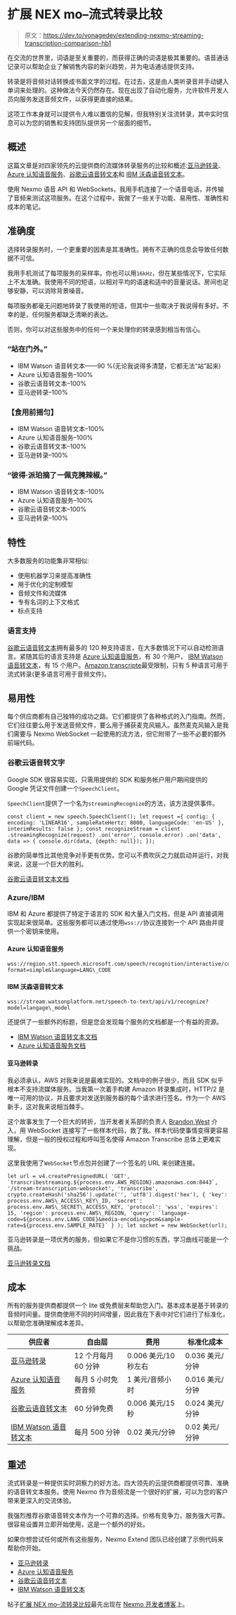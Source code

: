 # 扩展 NEX mo–流式转录比较

> 原文：<https://dev.to/vonagedev/extending-nexmo-streaming-transcription-comparison-hb1>

在交流的世界里，词语是至关重要的，而获得正确的词语是极其重要的。语音通话记录可以帮助企业了解销售内容的新兴趋势，并为电话通话提供支持。

转录是将音频对话转换成书面文字的过程。在过去，这是由人类听录音并手动键入单词来处理的。这种做法今天仍然存在。现在出现了自动化服务，允许软件开发人员向服务发送音频文件，以获得更直接的结果。

这项工作本身就可以提供令人难以置信的见解，但我特别关注流转录，其中实时信息可以为您的销售和支持团队提供另一个层面的细节。

## 概述

这篇文章是对四家领先的云提供商的流媒体转录服务的比较和概述:[亚马逊转录](https://aws.amazon.com/transcribe/)、 [Azure 认知语音服务](https://azure.microsoft.com/en-us/services/cognitive-services/speech-to-text/)、[谷歌云语音转文本](https://cloud.google.com/speech-to-text/)和 [IBM 沃森语音转文本](https://www.ibm.com/watson/services/speech-to-text/)。

使用 Nexmo 语音 API 和 WebSockets，我用手机连接了一个语音电话，并传输了音频来测试这项服务。在这个过程中，我做了一些关于功能、易用性、准确性和成本的笔记。

## 准确度

选择转录服务时，一个更重要的因素是其准确性。拥有不正确的信息会导致任何数据不可信。

我用手机测试了每项服务的采样率。你也可以用`16kHz`，但在某些情况下，它实际上不太准确。我使用不同的短语，以相对平均的语速和适中的音量说话。房间也足够安静，可以消除背景噪音。

每项服务都毫无问题地转录了我使用的短语，但其中一些取决于我说得有多好。不幸的是，任何服务都缺乏清晰的表达。

否则，你可以对这些服务中的任何一个来处理你的转录感到相当有信心。

### “站在门外。”

*   IBM Watson 语音转文本——90 %(无论我说得多清楚，它都无法“站”起来)
*   Azure 认知语音服务–100%
*   谷歌云语音转文本–100%
*   亚马逊转录–100%

### 【食用前摇匀】

*   IBM Watson 语音转文本–100%
*   Azure 认知语音服务–100%
*   谷歌云语音转文本–100%
*   亚马逊转录–100%

### “彼得·派珀摘了一佩克腌辣椒。”

*   IBM Watson 语音转文本–100%
*   Azure 认知语音服务–100%
*   谷歌云语音转文本–100%
*   亚马逊转录–100%

## 特性

大多数服务的功能集非常相似:

*   使用机器学习来提高准确性
*   用于优化的定制模型
*   音频文件和流媒体
*   专有名词的上下文格式
*   标点支持

### 语言支持

[谷歌云语音转文本](https://cloud.google.com/speech-to-text/docs/languages)拥有最多的 120 种支持语言，在大多数情况下可以自动检测语言。紧随其后的语言支持是 [Azure 认知语音服务](https://docs.microsoft.com/en-us/azure/cognitive-services/speech-service/language-support)，有 30 个用户， [IBM Watson 语音转文本](https://cloud.ibm.com/docs/services/speech-to-text?topic=speech-to-text-models#modelsList)，有 15 个用户。[Amazon transcripte](https://docs.aws.amazon.com/transcribe/latest/dg/what-is-transcribe.html)最受限制，只有 5 种语言可用于流式转录(更多语言可用于音频文件)。

## 易用性

每个供应商都有自己独特的成功之路。它们都提供了各种格式的入门指南。然而，它们往往要么用于发送音频文件，要么用于捕获麦克风输入。虽然麦克风输入是我们需要与 Nexmo WebSocket 一起使用的流方法，但它附带了一些不必要的额外前端代码。

### 谷歌云语音转文字

Google SDK 很容易实现，只需用提供的 SDK 和服务帐户用户期间提供的 Google 凭证文件创建一个`SpeechClient`。

`SpeechClient`提供了一个名为`streamingRecognize`的方法，该方法提供事件。

```
const client = new speech.SpeechClient(); let request ={ config: { encoding: 'LINEAR16', sampleRateHertz: 8000, languageCode: 'en-US' }, interimResults: false }; const recognizeStream = client .streamingRecognize(request) .on('error', console.error) .on('data', data => { console.dir(data, {depth: null}); }); 
```

谷歌的简单性比其他竞争对手更有优势。您可以不费吹灰之力就启动并运行，对我来说，这是一个巨大的胜利。

[谷歌云语音转文本文档](https://cloud.google.com/speech-to-text/docs/)

### Azure/IBM

IBM 和 Azure 都提供了特定于语言的 SDK 和大量入门文档，但是 API 直接调用实现起来很简单。这些服务都可以通过使用`wss://`协议连接到一个 API 路由并提供一个密钥来使用。

#### Azure 认知语音服务

```
wss://region.stt.speech.microsoft.com/speech/recognition/interactive/cognitiveservices/v1?format=simple&language=LANG\_CODE 
```

#### IBM 沃森语音转文本

```
wss://stream.watsonplatform.net/speech-to-text/api/v1/recognize?model=langage\_model 
```

还提供了一些额外的标题，但是您会发现每个服务的文档都是一个有益的资源。

*   [IBM Watson 语音转文本文档](https://cloud.ibm.com/apidocs/speech-to-text)
*   [Azure 认知语音服务文档](https://docs.microsoft.com/en-us/azure/cognitive-services/speech-service/)

#### 亚马逊转录

我必须承认，AWS 对我来说是最难实现的。文档中的例子很少，而且 SDK 似乎根本不支持流媒体服务。当我第一次着手构建 Amazon 转录集成时，HTTP/2 是唯一可用的协议，并且要求对发送到服务器的每个请求进行签名。作为一个 AWS 新手，这对我来说相当棘手。

这个故事发生了一个巨大的转折，当开发者关系部的负责人 [Brandon West](https://twitter.com/bwest) 介入，用 WebSocket 连接写了一些样本代码，救了我。样本代码使事情变得更容易理解，但是一般的授权过程和呼叫签名使得 Amazon Transcribe 总体上更难实现。

这里我使用了`WebSocket`节点包并创建了一个签名的 URL 来创建连接。

```
let url = v4.createPresignedURL( 'GET', `transcribestreaming.${process.env.AWS_REGION}.amazonaws.com:8443`, '/stream-transcription-websocket', 'transcribe', crypto.createHash('sha256').update('', 'utf8').digest('hex'), { 'key': process.env.AWS\_ACCESS\_KEY\_ID, 'secret': process.env.AWS\_SECRET\_ACCESS\_KEY, 'protocol': 'wss', 'expires': 15, 'region': process.env.AWS\_REGION, 'query': `language-code=${process.env.LANG_CODE}&media-encoding=pcm&sample-rate=${process.env.SAMPLE_RATE}` } ); let socket = new WebSocket(url); 
```

亚马逊转录是一项优秀的服务，但如果它不是你习惯的东西，学习曲线可能是一个挑战。

[亚马逊转录文档](https://docs.aws.amazon.com/transcribe/latest/dg/what-is-transcribe.html)

## 成本

所有的服务提供商都提供一个 lite 或免费层来帮助您入门。基本成本是基于转录的音频时间量。提供商使用不同的时间增量，因此我在下表中对它们进行了标准化，以帮助您准确理解成本差异。

| 供应者 | 自由层 | 费用 | 标准化成本 |
| --- | --- | --- | --- |
| [亚马逊转录](https://aws.amazon.com/transcribe/pricing/) | 12 个月每月 60 分钟 | 0.006 美元/10 秒左右 | 0.036 美元/分钟 |
| [Azure 认知语音服务](https://azure.microsoft.com/en-us/pricing/details/cognitive-services/speech-services/) | 每月 5 小时免费音频 | 1 美元/音频小时 | 0.016 美元/分钟 |
| [谷歌云语音转文本](https://cloud.google.com/speech-to-text/pricing) | 60 分钟免费 | 0.006 美元/15 秒 | 0.024 美元/分钟 |
| [IBM Watson 语音转文本](https://www.ibm.com/cloud/watson-speech-to-text/pricing) | 每月 500 分钟 | 0.02 美元/分钟 | 0.02 美元/分钟 |

## 重述

流式转录是一种提供实时洞察力的好方法。四大领先的云提供商都提供可靠、准确的语音转文本服务。使用 Nexmo 作为音频流是一个很好的扩展，可以为您的客户带来更深入的交流体验。

我强烈推荐谷歌语音转文本作为一个可靠的选择。价格有竞争力，服务强大可靠。很容易设置并立即开始使用，这是一个额外的好处。

如果你想尝试任何或所有这些服务，Nexmo Extend 团队已经创建了示例代码来帮助你开始。

*   [亚马逊转录](https://github.com/nexmo-community/voice-aws-transcribe)
*   [Azure 认知语音服务](https://github.com/nexmo-community/voice-microsoft-speechtotext)
*   [谷歌云语音转文本](https://github.com/nexmo-community/voice-google-speechtotext)
*   [IBM Watson 语音转文本](https://github.com/nexmo-community/voice-watson-speechtotext)

帖子[扩展 NEX mo–流转录比较](https://www.nexmo.com/blog/2019/09/10/extending-nexmo-streaming-transcription-dr)最先出现在 [Nexmo 开发者博客](https://www.nexmo.com)上。